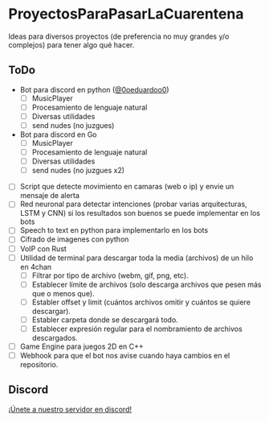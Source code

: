 # ProyectosParaPasarLaCuarentena

Ideas para diversos proyectos (de preferencia no muy grandes y/o complejos) para  tener algo qué hacer.
## ToDo

- Bot para discord en python ([@0oeduardoo0](https://github.com/0oeduardoo0))
  - [ ] MusicPlayer
  - [ ] Procesamiento de lenguaje natural
  - [ ] Diversas utilidades
  - [ ] send nudes (no juzgues)
- Bot para discord en Go
  - [ ] MusicPlayer
  - [ ] Procesamiento de lenguaje natural
  - [ ] Diversas utilidades
  - [ ] send nudes (no juzgues x2)
- [ ] Script que detecte movimiento en camaras (web o ip) y envie un mensaje de alerta
- [ ] Red neuronal para detectar intenciones (probar varias arquitecturas, LSTM y CNN) si los resultados son buenos se puede implementar en los bots
- [ ] Speech to text en python para implementarlo en los bots
- [ ] Cifrado de imagenes con python
- [ ] VoIP con Rust
- [ ] Utilidad de terminal para descargar toda la media (archivos) de un hilo en 4chan
    - [ ] Filtrar por tipo de archivo (webm, gif, png, etc).
    - [ ] Establecer límite de archivos (solo descarga archivos que pesen más que o menos que).
    - [ ] Establer offset y limit (cuántos archivos omitir y cuántos se quiere descargar).
    - [ ] Establer carpeta donde se descargará todo.
    - [ ] Establecer expresión regular para el nombramiento de archivos descargados.
- [ ] Game Engine para juegos 2D en C++
- [ ] Webhook para que el bot nos avise cuando haya cambios en el repositorio.

## Discord

[¡Únete a nuestro servidor en discord!](https://discord.gg/96aCQtv)
